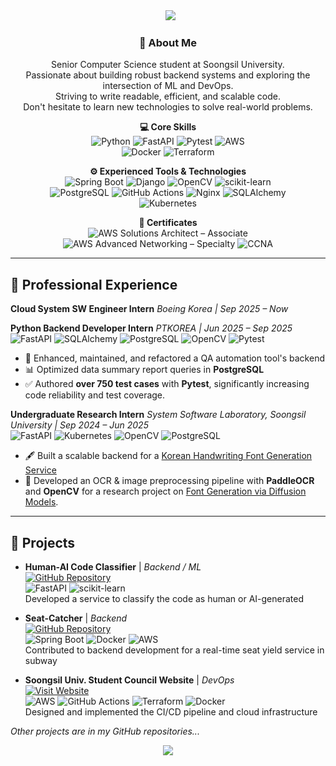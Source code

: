 <div align="center">
  <img src="https://capsule-render.vercel.app/api?type=waving&height=280&color=gradient&customColorList=4&text=UIJONG%20YANG&fontAlign=39&textBg=false">
</div>

<div align="center">

### 👋 About Me
Senior Computer Science student at Soongsil University.  
Passionate about building robust backend systems and exploring the intersection of ML and DevOps.  
Striving to write readable, efficient, and scalable code.  
Don't hesitate to learn new technologies to solve real-world problems.

**💻 Core Skills**  
![Python](https://img.shields.io/badge/Python-3776AB?style=flat&logo=python&logoColor=white)
![FastAPI](https://img.shields.io/badge/FastAPI-009688?style=flat&logo=fastapi&logoColor=white)
![Pytest](https://img.shields.io/badge/Pytest-0A9EDC?style=flat&logo=pytest&logoColor=white)
![AWS](https://img.shields.io/badge/AWS-232F3E?style=flat&logo=amazonaws&logoColor=white)  
![Docker](https://img.shields.io/badge/Docker-2496ED?style=flat&logo=docker&logoColor=white)
![Terraform](https://img.shields.io/badge/Terraform-623CE4?style=flat&logo=terraform&logoColor=white)

**⚙️ Experienced Tools & Technologies**  
![Spring Boot](https://img.shields.io/badge/Spring%20Boot-6DB33F?style=flat&logo=springboot&logoColor=white)
![Django](https://img.shields.io/badge/Django-092E20?style=flat&logo=django&logoColor=white)
![OpenCV](https://img.shields.io/badge/OpenCV-5C3EE8?style=flat&logo=opencv&logoColor=white)
![scikit-learn](https://img.shields.io/badge/scikit--learn-F7931E?style=flat&logo=scikitlearn&logoColor=white)  
![PostgreSQL](https://img.shields.io/badge/PostgreSQL-4169E1?style=flat&logo=postgresql&logoColor=white)
![GitHub Actions](https://img.shields.io/badge/GitHub%20Actions-2088FF?style=flat&logo=githubactions&logoColor=white)
![Nginx](https://img.shields.io/badge/Nginx-009639?style=flat&logo=nginx&logoColor=white)
![SQLAlchemy](https://img.shields.io/badge/SQLAlchemy-D71F00?style=flat)  
![Kubernetes](https://img.shields.io/badge/Kubernetes-2496ED?style=flat&logo=kubernetes&logoColor=white)

**📜 Certificates**  
![AWS Solutions Architect – Associate](https://img.shields.io/badge/AWS%20Solutions%20Architect%20%E2%80%93%20Associate-232F3E?style=flat&logo=amazonaws&logoColor=white)
![AWS Advanced Networking – Specialty](https://img.shields.io/badge/AWS%20Advanced%20Networking%20%E2%80%93%20Specialty-232F3E?style=flat&logo=amazonaws&logoColor=white)
![CCNA](https://img.shields.io/badge/Cisco%20CCNA-1BA0D7?style=flat&logo=cisco&logoColor=white)

</div>

---

## 💼 Professional Experience

**Cloud System SW Engineer Intern** *Boeing Korea | Sep 2025 – Now*  

**Python Backend Developer Intern** *PTKOREA | Jun 2025 – Sep 2025*  
![FastAPI](https://img.shields.io/badge/FastAPI-009688?style=flat&logo=fastapi&logoColor=white)
![SQLAlchemy](https://img.shields.io/badge/SQLAlchemy-D71F00?style=flat)
![PostgreSQL](https://img.shields.io/badge/PostgreSQL-4169E1?style=flat&logo=postgresql&logoColor=white)
![OpenCV](https://img.shields.io/badge/OpenCV-5C3EE8?style=flat&logo=opencv&logoColor=white)
![Pytest](https://img.shields.io/badge/Pytest-0A9EDC?style=flat&logo=pytest&logoColor=white)  
* 🧪 Enhanced, maintained, and refactored a QA automation tool's backend
* 📊 Optimized data summary report queries in **PostgreSQL**
* ✅ Authored **over 750 test cases** with **Pytest**, significantly increasing code reliability and test coverage.

**Undergraduate Research Intern** *System Software Laboratory, Soongsil University | Sep 2024 – Jun 2025*  
![FastAPI](https://img.shields.io/badge/FastAPI-009688?style=flat&logo=fastapi&logoColor=white)
![Kubernetes](https://img.shields.io/badge/Kubernetes-2496ED?style=flat&logo=kubernetes&logoColor=white)
![OpenCV](https://img.shields.io/badge/OpenCV-5C3EE8?style=flat&logo=opencv&logoColor=white)
![PostgreSQL](https://img.shields.io/badge/PostgreSQL-4169E1?style=flat&logo=postgresql&logoColor=white)
* 🖋️ Built a scalable backend for a [Korean Handwriting Font Generation Service](https://www.koreascience.kr/article/CFKO202404272002306.pdf)
* 🧠 Developed an OCR & image preprocessing pipeline with **PaddleOCR** and **OpenCV** for a research project on [Font Generation via Diffusion Models](https://www.manuscriptlink.com/society/kips/conference/ask2025/programBook/presentation/pdf/oral/KIPS_C2025A0202).

---

## 🚀 Projects

* **Human-AI Code Classifier** | *Backend / ML*  
  [![GitHub Repository](https://img.shields.io/badge/GitHub-Repository-181717?style=flat&logo=github&logoColor=white)](https://github.com/SSU2025-PS-MLProject/Human-AI-Code-Classifier)  
  ![FastAPI](https://img.shields.io/badge/FastAPI-009688?style=flat&logo=fastapi&logoColor=white)
  ![scikit-learn](https://img.shields.io/badge/scikit--learn-F7931E?style=flat&logo=scikitlearn&logoColor=white)  
  Developed a service to classify the code as human or AI-generated 

* **Seat-Catcher** | *Backend*  
  [![GitHub Repository](https://img.shields.io/badge/GitHub-Repository-181717?style=flat&logo=github&logoColor=white)](https://github.com/seat-catcher/SeatCatcher-API)  
  ![Spring Boot](https://img.shields.io/badge/Spring%20Boot-6DB33F?style=flat&logo=springboot&logoColor=white)
  ![Docker](https://img.shields.io/badge/Docker-2496ED?style=flat&logo=docker&logoColor=white)
  ![AWS](https://img.shields.io/badge/AWS-232F3E?style=flat&logo=amazonaws&logoColor=white)  
  Contributed to backend development for a real-time seat yield service in subway

* **Soongsil Univ. Student Council Website** | *DevOps*  
  [![Visit Website](https://img.shields.io/badge/Visit-Website-1E90FF?style=flat)](https://stu.ssu.ac.kr/)  
  ![AWS](https://img.shields.io/badge/AWS-232F3E?style=flat&logo=amazonaws&logoColor=white)
  ![GitHub Actions](https://img.shields.io/badge/GitHub%20Actions-2088FF?style=flat&logo=githubactions&logoColor=white)
  ![Terraform](https://img.shields.io/badge/Terraform-623CE4?style=flat&logo=terraform&logoColor=white)
  ![Docker](https://img.shields.io/badge/Docker-2496ED?style=flat&logo=docker&logoColor=white)  
  Designed and implemented the CI/CD pipeline and cloud infrastructure

*Other projects are in my GitHub repositories...*
<br>
<div align="center">
<img src="https://capsule-render.vercel.app/api?type=waving&color=gradient&customColorList=4&height=120&animation=fadeIn&section=footer&fontAlign=70">
</div>
